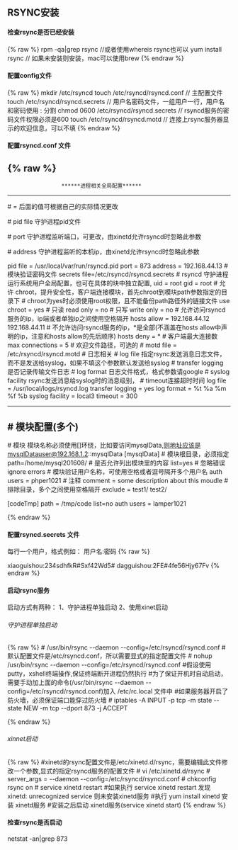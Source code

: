 ## RSYNC安装 ##
#### 检查rsync是否已经安装 ####

  {% raw %}
    rpm -qa|grep rsync  //或者使用whereis rsync也可以
    yum install rsync     // 如果未安装则安装，mac可以使用brew
  {% endraw %}
  
#### 配置config文件 ####

  {% raw %}
  mkdir /etc/rsyncd
  touch /etc/rsyncd/rsyncd.conf         // 主配置文件
  touch /etc/rsyncd/rsyncd.secrets      // 用户名密码文件，一组用户一行，用户名和密码使用 : 分割
  chmod 0600 /etc/rsyncd/rsyncd.secrets  // rsyncd服务的密码文件权限必须是600
  touch /etc/rsyncd/rsyncd.motd          // 连接上rsync服务器显示的欢迎信息，可以不填
  {% endraw %}
  
#### 配置rsyncd.conf 文件 ####
  {% raw %}
  ---------------
                     ******进程相关全局配置******
  ---------------
  
\# = 后面的值可根据自己的实际情况更改

\#    pid file 守护进程pid文件

\#    port 守护进程监听端口，可更改，由xinetd允许rsyncd时忽略此参数

\#    address 守护进程监听的本机ip，由xinetd允许rsyncd时忽略此参数

pid file = /usr/local/var/run/rsyncd.pid
port = 873
address = 192.168.44.13
\# 模块验证密码文件
secrets file=/etc/rsyncd/rsyncd.secrets
\# rsyncd 守护进程运行系统用户全局配置，也可在具体的块中独立配置,
uid = root
gid = root
\# 允许 chroot，提升安全性，客户端连接模块，首先chroot到模块path参数指定的目录下
\# chroot为yes时必须使用root权限，且不能备份path路径外的链接文件
use chroot = yes
\# 只读
read only = no
\# 只写
write only = no
\#     允许访问rsyncd服务的ip，ip端或者单独ip之间使用空格隔开
hosts allow = 192.168.44.12 192.168.44.11
\# 不允许访问rsyncd服务的ip，*是全部(不涵盖在hosts allow中声明的ip，注意和hosts allow的先后顺序)
hosts deny = *
\# 客户端最大连接数
max connections = 5
\# 欢迎文件路径，可选的
\# motd file = /etc/rsyncd/rsyncd.motd
\# 日志相关
\#    log file 指定rsync发送消息日志文件，而不是发送给syslog，如果不填这个参数默认发送给syslog
\#    transfer logging 是否记录传输文件日志
\#    log format 日志文件格式，格式参数请google
\#    syslog facility rsync发送消息给syslog时的消息级别，
\#    timeout连接超时时间
log file = /usr/local/logs/rsyncd.log
transfer logging = yes
log format = %t %a %m %f %b
syslog facility = local3
timeout = 300

--------------------------
\#                      ******模块配置(多个)******
--------------------------
\# 模块 模块名称必须使用[]环绕，比如要访问mysqlData,则地址应该是mysqlDatauser@192.168.1.2::mysqlData
[mysqlData]
\# 模块根目录，必须指定
path=/home/mysql201608/
\# 是否允许列出模块里的内容
list=yes
\# 忽略错误
ignore errors
\# 模块验证用户名称，可使用空格或者逗号隔开多个用户名
auth users = phper1021
\# 注释
comment = some description about this moudle
\# 排除目录，多个之间使用空格隔开
exclude = test1/ test2/

[codeTmp]
path = /tmp/code
list=no
auth users = lamper1021

  {% endraw %}
  
#### 配置rsyncd.secrets 文件 ####
每行一个用户，格式例如：  用户名:密码
  {% raw %}
  
  xiaoguishou:234sdhfkR#Sxf42Wd5#
  dagguishou:2FE#4fe56Hjy67Fv
  {% endraw %}
  
#### 启动rsync服务 ####

启动方式有两种：
1、守护进程单独启动
2、使用xinet启动

###### 守护进程单独启动 ######
  {% raw %}
\# /usr/bin/rsync --daemon --config=/etc/rsyncd/rsyncd.conf       \#默认配置文件是/etc/rsyncd.conf，所以需要显式的指定配置文件
\# nohup /usr/bin/rsync --daemon --config=/etc/rsyncd/rsyncd.conf    \#假设使用putty，xshell终端操作,保证终端断开进程仍然执行
\#为了保证开机时自动启动，需要手动加上面的命令(/usr/bin/rsync --daemon --config=/etc/rsyncd/rsyncd.conf)加入 /etc/rc.local 文件中
\#如果服务器开启了防火墙，必须保证端口能穿过防火墙
\# iptables -A INPUT -p tcp -m state --state NEW  -m tcp --dport 873 -j ACCEPT

{% endraw %}

###### xinnet启动 ######

  {% raw %}
  \#xinetd的rsync配置文件是/etc/xinetd.d/rsync，需要编辑此文件修改一个参数,显式的指定rsyncd服务的配置文件
\# vi /etc/xinetd.d/rsync
\# server_args     = --daemon --config=/etc/rsyncd/rsyncd.conf
\# chkconfig rsync on
\# service xinetd restart
\#如果执行 service xinetd restart 发现 xinetd: unrecognized service 则未安装xinetd服务
\#执行 yum install xinetd 安装 xinetd服务
\#安装之后启动 xinetd服务(service xinetd start)
  {% endraw %}
  
#### 检查rsync是否启动 ####

netstat -an|grep 873
